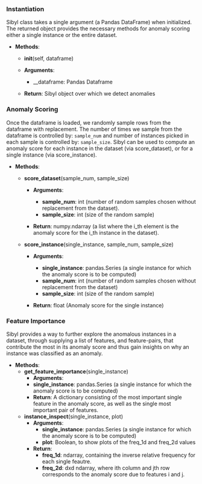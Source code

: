 ### Instantiation

Sibyl class takes a single argument (a Pandas DataFrame) when initialized.  The returned object provides the necessary methods for anomaly scoring either a single instance or the entire dataset.

- __Methods__:

    - __init__(self, dataframe)

    - __Arguments__:

        - __dataframe: Pandas Dataframe
    - __Return__: Sibyl object over which we detect anomalies

### Anomaly Scoring
Once the dataframe is loaded, we randomly sample rows from the dataframe with replacement. The number of times we sample from the dataframe is controlled by: `sample_num` and number of instances picked in each sample is controlled by: `sample_size`. Sibyl can be used to compute an anomaly score for each instance in the dataset (via score_dataset), or for a single instance (via score_instance).

- __Methods__:

  - __score_dataset__(sample_num, sample_size)

    - __Arguments__:

      - __sample_num__: int (number of random samples chosen without replacement from the dataset).
      - __sample_size__: int (size of the random sample)
    - __Return__: numpy.ndarray (a list where the i_th element is the anomaly score for the i_th instance in the dataset).
  - __score_instance__(single_instance, sample_num, sample_size)

    - __Arguments__:

      - __single_instance__: pandas.Series (a single instance for which the anomaly score is to be computed)
      - __sample_num__: int (number of random samples chosen without replacement from the dataset)
      - __sample_size__: int (size of the random sample)
    - __Return__: float (Anomaly score for the single instance)

### Feature Importance

Sibyl provides a way to further explore the anomalous instances in a dataset, through supplying a list of features, and feature-pairs, that contribute the most in its anomaly score and thus gain insights on why an instance was classified as an anomaly.

- __Methods__:
  - __get_feature_importance__(single_instance)
      - __Arguments__:
      - __single_instance__: pandas.Series (a single instance for which the anomaly score is to be computed)
      - __Return__: A dictionary consisting of the most important single feature in the anomaly score, as well as the single most important pair of features.
  - __instance_inspect__(single_instance, plot)
    - __Arguments__:
      - __single_instance__: pandas.Series (a single instance for which the anomaly score is to be computed)
      - __plot__: Boolean, to show plots of the freq_1d and freq_2d values
    - __Return__:
      - __freq_1d__: ndarray, containing the inverse relative frequency for each single feautre.
      - __freq_2d__: dxd ndarray, where ith column and jth row corresponds to the anomaly score due to features i and j.
